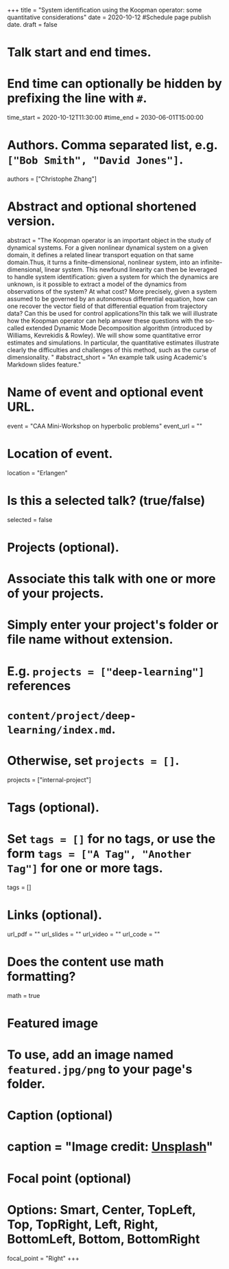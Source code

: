 +++
title = "System identification using the Koopman operator: some quantitative considerations"
date = 2020-10-12 #Schedule page publish date.
draft = false

# Talk start and end times.
#   End time can optionally be hidden by prefixing the line with `#`.
time_start = 2020-10-12T11:30:00
#time_end = 2030-06-01T15:00:00

# Authors. Comma separated list, e.g. `["Bob Smith", "David Jones"]`.
authors = ["Christophe Zhang"]

# Abstract and optional shortened version.
abstract = "The Koopman operator is an important object in the study of dynamical systems. For a given nonlinear dynamical system on a given domain, it defines a related linear transport equation on that same domain.Thus, it turns a finite-dimensional, nonlinear system, into an infinite-dimensional, linear system. This newfound linearity can then be leveraged to handle system identification: given a system for which the dynamics are unknown, is it possible to extract a model of the dynamics from observations of the system? At what cost? More precisely, given a system assumed to be governed by an autonomous differential equation, how can one recover the vector field of that differential equation from trajectory data? Can this be used for control applications?In this talk we will illustrate how the Koopman operator can help answer these questions with the so-called extended Dynamic Mode Decomposition algorithm (introduced by Williams, Kevrekidis & Rowley). We will show some quantitative error estimates and simulations. In particular, the quantitative estimates illustrate clearly the difficulties and challenges of this method, such as the curse of dimensionality.   "
#abstract_short = "An example talk using Academic's Markdown slides feature."

# Name of event and optional event URL.
event = "CAA Mini-Workshop on hyperbolic problems"
event_url = ""

# Location of event.
location = "Erlangen"

# Is this a selected talk? (true/false)
selected = false

# Projects (optional).
#   Associate this talk with one or more of your projects.
#   Simply enter your project's folder or file name without extension.
#   E.g. `projects = ["deep-learning"]` references 
#   `content/project/deep-learning/index.md`.
#   Otherwise, set `projects = []`.
projects = ["internal-project"]

# Tags (optional).
#   Set `tags = []` for no tags, or use the form `tags = ["A Tag", "Another Tag"]` for one or more tags.
tags = []

# Links (optional).
url_pdf = ""
url_slides = ""
url_video = ""
url_code = ""

# Does the content use math formatting?
math = true

# Featured image
# To use, add an image named `featured.jpg/png` to your page's folder. 
  # Caption (optional)
 # caption = "Image credit: [**Unsplash**](https://unsplash.com/photos/bzdhc5b3Bxs)"

  # Focal point (optional)
  # Options: Smart, Center, TopLeft, Top, TopRight, Left, Right, BottomLeft, Bottom, BottomRight
  focal_point = "Right"
+++



